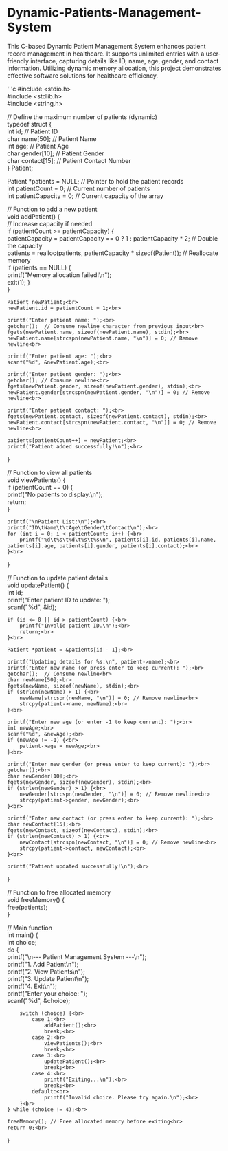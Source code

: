 # Dynamic-Patients-Management-System<br>

This C-based Dynamic Patient Management System enhances patient record management in healthcare. It supports unlimited entries with a user-friendly interface, capturing details like ID, name, age, gender, and contact information. Utilizing dynamic memory allocation, this project demonstrates effective software solutions for healthcare efficiency.<br>

'''c
#include <stdio.h><br>
#include <stdlib.h><br>
#include <string.h><br>

// Define the maximum number of patients (dynamic)<br>
typedef struct {<br>
    int id;                 // Patient ID<br>
    char name[50];         // Patient Name<br>
    int age;               // Patient Age<br>
    char gender[10];       // Patient Gender<br>
    char contact[15];      // Patient Contact Number<br>
} Patient;<br>

Patient *patients = NULL; // Pointer to hold the patient records<br>
int patientCount = 0;     // Current number of patients<br>
int patientCapacity = 0;  // Current capacity of the array<br>

// Function to add a new patient<br>
void addPatient() {<br>
    // Increase capacity if needed<br>
    if (patientCount >= patientCapacity) {<br>
        patientCapacity = patientCapacity == 0 ? 1 : patientCapacity * 2; // Double the capacity<br>
        patients = realloc(patients, patientCapacity * sizeof(Patient)); // Reallocate memory<br>
        if (patients == NULL) {<br>
            printf("Memory allocation failed!\n");<br>
            exit(1);
        }<br>
    }<br>

    Patient newPatient;<br>
    newPatient.id = patientCount + 1;<br>

    printf("Enter patient name: ");<br>
    getchar();  // Consume newline character from previous input<br>
    fgets(newPatient.name, sizeof(newPatient.name), stdin);<br>
    newPatient.name[strcspn(newPatient.name, "\n")] = 0; // Remove newline<br>

    printf("Enter patient age: ");<br>
    scanf("%d", &newPatient.age);<br>

    printf("Enter patient gender: ");<br>
    getchar(); // Consume newline<br>
    fgets(newPatient.gender, sizeof(newPatient.gender), stdin);<br>
    newPatient.gender[strcspn(newPatient.gender, "\n")] = 0; // Remove newline<br>

    printf("Enter patient contact: ");<br>
    fgets(newPatient.contact, sizeof(newPatient.contact), stdin);<br>
    newPatient.contact[strcspn(newPatient.contact, "\n")] = 0; // Remove newline<br>

    patients[patientCount++] = newPatient;<br>
    printf("Patient added successfully!\n");<br>
}<br>

// Function to view all patients<br>
void viewPatients() {<br>
    if (patientCount == 0) {<br>
        printf("No patients to display.\n");<br>
        return;<br>
    }<br>

    printf("\nPatient List:\n");<br>
    printf("ID\tName\t\tAge\tGender\tContact\n");<br>
    for (int i = 0; i < patientCount; i++) {<br>
        printf("%d\t%s\t%d\t%s\t%s\n", patients[i].id, patients[i].name, patients[i].age, patients[i].gender, patients[i].contact);<br>
    }<br>
}<br>

// Function to update patient details<br>
void updatePatient() {<br>
    int id;<br>
    printf("Enter patient ID to update: ");<br>
    scanf("%d", &id);<br>

    if (id <= 0 || id > patientCount) {<br>
        printf("Invalid patient ID.\n");<br>
        return;<br>
    }<br>

    Patient *patient = &patients[id - 1];<br>

    printf("Updating details for %s:\n", patient->name);<br>
    printf("Enter new name (or press enter to keep current): ");<br>
    getchar();  // Consume newline<br>
    char newName[50];<br>
    fgets(newName, sizeof(newName), stdin);<br>
    if (strlen(newName) > 1) {<br>
        newName[strcspn(newName, "\n")] = 0; // Remove newline<br>
        strcpy(patient->name, newName);<br>
    }<br>

    printf("Enter new age (or enter -1 to keep current): ");<br>
    int newAge;<br>
    scanf("%d", &newAge);<br>
    if (newAge != -1) {<br>
        patient->age = newAge;<br>
    }<br>

    printf("Enter new gender (or press enter to keep current): ");<br>
    getchar();<br>
    char newGender[10];<br>
    fgets(newGender, sizeof(newGender), stdin);<br>
    if (strlen(newGender) > 1) {<br>
        newGender[strcspn(newGender, "\n")] = 0; // Remove newline<br>
        strcpy(patient->gender, newGender);<br>
    }<br>

    printf("Enter new contact (or press enter to keep current): ");<br>
    char newContact[15];<br>
    fgets(newContact, sizeof(newContact), stdin);<br>
    if (strlen(newContact) > 1) {<br>
        newContact[strcspn(newContact, "\n")] = 0; // Remove newline<br>
        strcpy(patient->contact, newContact);<br>
    }<br>

    printf("Patient updated successfully!\n");<br>
}<br>

// Function to free allocated memory<br>
void freeMemory() {<br>
    free(patients);<br>
}<br>

// Main function<br>
int main() {<br>
    int choice;<br>
    do {<br>
        printf("\n--- Patient Management System ---\n");<br>
        printf("1. Add Patient\n");<br>
        printf("2. View Patients\n");<br>
        printf("3. Update Patient\n");<br>
        printf("4. Exit\n");<br>
        printf("Enter your choice: ");<br>
        scanf("%d", &choice);<br>

        switch (choice) {<br>
            case 1:<br>
                addPatient();<br>
                break;<br>
            case 2:<br>
                viewPatients();<br>
                break;<br>
            case 3:<br>
                updatePatient();<br>
                break;<br>
            case 4:<br>
                printf("Exiting...\n");<br>
                break;<br>
            default:<br>
                printf("Invalid choice. Please try again.\n");<br>
        }<br>
    } while (choice != 4);<br>

    freeMemory(); // Free allocated memory before exiting<br>
    return 0;<br>
}<br>
